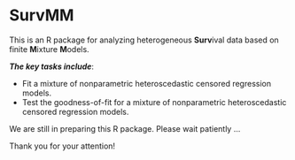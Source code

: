 # SurvMM

This is an R package for analyzing heterogeneous **Surv**ival data based on finite **M**ixture **M**odels.

***The key tasks include***: 
- Fit a mixture of nonparametric heteroscedastic censored regression models.
- Test the goodness-of-fit for a mixture of nonparametric heteroscedastic censored regression models.

We are still in preparing this R package. Please wait patiently ...

Thank you for your attention!
